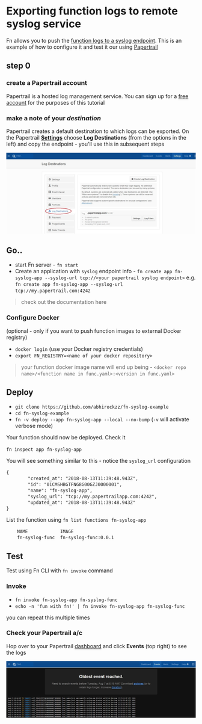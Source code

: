 # Exporting function logs to remote syslog service

Fn allows you to push the [function logs to a syslog endpoint](https://github.com/fnproject/fn/blob/master/docs/operating/logging.md#remote-syslog-for-functions). This is an example of how to configure it and test it our using [Papertrail](https://papertrailapp.com)

## step 0 

### create a Papertrail account

Papertrail is a hosted log management service. You can sign up for a [free account](https://papertrailapp.com/signup?plan=free) for the purposes of this tutorial

### make a note of your *destination*

Papertrail creates a default destination to which logs can be exported. On the Papertrail [**Settings**](https://papertrailapp.com/account) choose **Log Destinations** (from the options in the left) and copy the endpoint - you'll use this in subsequent steps

![](settings.jpg)

## Go..

- start Fn server - `fn start`
- Create an application with `syslog` endpoint info - `fn create app fn-syslog-app --syslog-url tcp://<your papertrail syslog endpoint>` e.g. `fn create app fn-syslog-app --syslog-url tcp://my.papertrail.com:4242`

> check out the documentation here

### Configure Docker

(optional - only if you want to push function images to external Docker registry)

- `docker login` (use your Docker registry credentials)
- `export FN_REGISTRY=<name of your docker repository>`

> your function docker image name will end up being - `<docker repo name>/<function name in func.yaml>:<version in func.yaml>`

## Deploy

- `git clone https://github.com/abhirockzz/fn-syslog-example`
- `cd fn-syslog-example`
- `fn -v deploy --app fn-syslog-app --local --no-bump` (`-v` will activate verbose mode)

Your function should now be deployed. Check it

`fn inspect app fn-syslog-app`

You will see something similar to this - notice the `syslog_url` configuration

	{
	        "created_at": "2018-08-13T11:39:48.943Z",
	        "id": "01CMSHBGTFNG8G00GZJ0000001",
	        "name": "fn-syslog-app",
	        "syslog_url": "tcp://my.papertrailapp.com:4242",
	        "updated_at": "2018-08-13T11:39:48.943Z"
	}

List the function using `fn list functions fn-syslog-app`

		NAME            IMAGE
		fn-syslog-func  fn-syslog-func:0.0.1

## Test

Test using Fn CLI with `fn invoke` command

### Invoke

- `fn invoke fn-syslog-app fn-syslog-func`
- `echo -n 'fun with fn!' | fn invoke fn-syslog-app fn-syslog-func` 

you can repeat this multiple times

### Check your Papertrail a/c

Hop over to your Papertrail [dashboard](https://papertrailapp.com/dashboard) and click **Events** (top right) to see the logs

![](events.jpg)